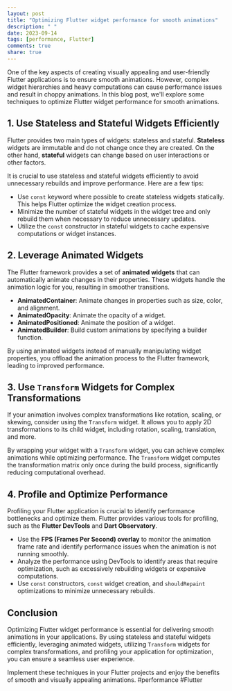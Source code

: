```yaml
---
layout: post
title: "Optimizing Flutter widget performance for smooth animations"
description: " "
date: 2023-09-14
tags: [performance, Flutter]
comments: true
share: true
---
```


One of the key aspects of creating visually appealing and user-friendly Flutter applications is to ensure smooth animations. However, complex widget hierarchies and heavy computations can cause performance issues and result in choppy animations. In this blog post, we'll explore some techniques to optimize Flutter widget performance for smooth animations.

## 1. Use Stateless and Stateful Widgets Efficiently

Flutter provides two main types of widgets: stateless and stateful. **Stateless** widgets are immutable and do not change once they are created. On the other hand, **stateful** widgets can change based on user interactions or other factors.

It is crucial to use stateless and stateful widgets efficiently to avoid unnecessary rebuilds and improve performance. Here are a few tips:

- Use `const` keyword where possible to create stateless widgets statically. This helps Flutter optimize the widget creation process.
- Minimize the number of stateful widgets in the widget tree and only rebuild them when necessary to reduce unnecessary updates.
- Utilize the `const` constructor in stateful widgets to cache expensive computations or widget instances.

## 2. Leverage Animated Widgets

The Flutter framework provides a set of **animated widgets** that can automatically animate changes in their properties. These widgets handle the animation logic for you, resulting in smoother transitions.

- **AnimatedContainer**: Animate changes in properties such as size, color, and alignment.
- **AnimatedOpacity**: Animate the opacity of a widget.
- **AnimatedPositioned**: Animate the position of a widget.
- **AnimatedBuilder**: Build custom animations by specifying a builder function.

By using animated widgets instead of manually manipulating widget properties, you offload the animation process to the Flutter framework, leading to improved performance.

## 3. Use `Transform` Widgets for Complex Transformations

If your animation involves complex transformations like rotation, scaling, or skewing, consider using the `Transform` widget. It allows you to apply 2D transformations to its child widget, including rotation, scaling, translation, and more.

By wrapping your widget with a `Transform` widget, you can achieve complex animations while optimizing performance. The `Transform` widget computes the transformation matrix only once during the build process, significantly reducing computational overhead.

## 4. Profile and Optimize Performance

Profiling your Flutter application is crucial to identify performance bottlenecks and optimize them. Flutter provides various tools for profiling, such as the **Flutter DevTools** and **Dart Observatory**.

- Use the **FPS (Frames Per Second) overlay** to monitor the animation frame rate and identify performance issues when the animation is not running smoothly.
- Analyze the performance using DevTools to identify areas that require optimization, such as excessively rebuilding widgets or expensive computations.
- Use `const` constructors, `const` widget creation, and `shouldRepaint` optimizations to minimize unnecessary rebuilds.

## Conclusion

Optimizing Flutter widget performance is essential for delivering smooth animations in your applications. By using stateless and stateful widgets efficiently, leveraging animated widgets, utilizing `Transform` widgets for complex transformations, and profiling your application for optimization, you can ensure a seamless user experience.

Implement these techniques in your Flutter projects and enjoy the benefits of smooth and visually appealing animations. #performance #Flutter
